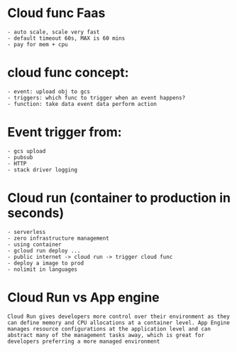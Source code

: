 # Cloud func Faas

    - auto scale, scale very fast
    - default timeout 60s, MAX is 60 mins
    - pay for mem + cpu

# cloud func concept:

    - event: upload obj to gcs
    - triggers: which func to trigger when an event happens?
    - function: take data event data perform action

# Event trigger from:

    - gcs upload
    - pubsub
    - HTTP
    - stack driver logging


# Cloud run (container to production in seconds)

    - serverless
    - zero infrastructure management
    - using container 
    - gcloud run deploy ...
    - public internet -> cloud run -> trigger cloud func
    - deploy a image to prod
    - nolimit in languages

# Cloud Run vs App engine

    Cloud Run gives developers more control over their environment as they can define memory and CPU allocations at a container level. App Engine manages resource configurations at the application level and can abstract many of the management tasks away, which is great for developers preferring a more managed environment

